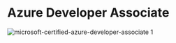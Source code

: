 # Azure Developer Associate


![microsoft-certified-azure-developer-associate 1](https://user-images.githubusercontent.com/73629052/197006331-5c3c4af3-8ad4-48aa-b188-8c6f04f43fc0.png)
